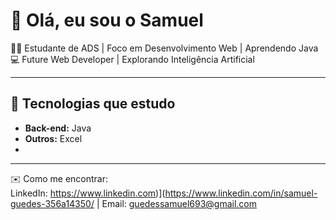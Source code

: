 # 👋 Olá, eu sou o Samuel

👨‍💻 Estudante de ADS | Foco em Desenvolvimento Web | Aprendendo Java
💻 Future Web Developer | Explorando Inteligência Artificial

---

## 🚀 Tecnologias que estudo 
- **Back-end:** Java  
- **Outros:** Excel
- 
---

✉️ Como me encontrar:  
LinkedIn: https://www.linkedin.com)](https://www.linkedin.com/in/samuel-guedes-356a14350/ | Email: guedessamuel693@gmail.com
